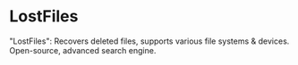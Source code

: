 # LostFiles
"LostFiles": Recovers deleted files, supports various file systems &amp; devices. Open-source, advanced search engine.
